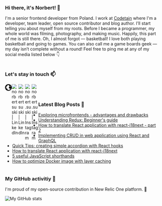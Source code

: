 ### Hi there, it's Norbert! 👋
I'm a senior frontend developer from Poland. I work at [Codetain](https://codetain.com) where I'm a developer, team leader, open source contributor and blog author. I’ll start telling you about myself from my roots. Before I became a programmer, my whole world was filming, photography, and making music. Happily, this part of me is still there. Oh, I almost forgot — basketball! I love both playing basketball and going to games. You can also call me a game boards geek — my day isn’t complete without a round! Feel free to ping me at any of my social media listed below 👇
<br></br>

### Let's stay in touch 📫
[<img align="left" alt="norbertsuski.pl" width="22px" src="https://raw.githubusercontent.com/iconic/open-iconic/master/svg/globe.svg" />][website]
[<img align="left" alt="norbertsuski | LinkedIn" width="22px" src="https://cdn.jsdelivr.net/npm/simple-icons@3.4.0/icons/facebook.svg" />][facebook]
[<img align="left" alt="norbertsuski | LinkedIn" width="22px" src="https://cdn.jsdelivr.net/npm/simple-icons@v3/icons/linkedin.svg" />][linkedin]
[<img align="left" alt="norbert.suski | Instagram" width="22px" src="https://cdn.jsdelivr.net/npm/simple-icons@v3/icons/instagram.svg" />][instagram]
[<img align="left" alt="norbert.suski | Instagram" width="22px" src="https://cdn.jsdelivr.net/npm/simple-icons@3.4.0/icons/500px.svg" />][500px]
<br></br>

### Latest Blog Posts 📕
- [Exploring microfrontends - advantages and drawbacks](https://codetain.com/blog/exploring-microfrontends-advantages-and-drawbacks/)
- [Understanding Redux: Beginner's guide](https://codetain.com/blog/understanding-redux-beginner-s-guide)
- [How to translate React application with react-i18next - part 2](https://codetain.com/blog/how-to-translate-react-application-with-react-i18next-part-2)
- [Implementing CRUD in web application using React and GraphQL](https://codetain.com/blog/implementing-crud-in-web-application-using-react-and-graphql)
- [Quick Tips: creating simple accordion with React hooks](https://codetain.com/blog/quick-tips-creating-simple-accordion-with-react-hooks)
- [How to translate React application with react-i18next](https://codetain.com/blog/how-to-translate-react-application-with-react-i18next)
- [5 useful JavaScript shorthands](https://codetain.com/blog/5-useful-javascript-shorthands)
- [How to optimize Docker image with layer caching](https://codetain.com/blog/how-to-optimize-docker-image-with-layer-caching)
<br></br>

### My GitHub activitiy 🌱
I'm proud of my open-source contribution in New Relic One platform. 👯

<img align="left" alt="My GitHub stats" src="https://github-readme-stats.vercel.app/api?username=norbertsuski&count_private=true&show_icons=true" />



[website]: https://norbertsuski.pl
[facebook]: https://facebook.com/norbertsuski
[instagram]: https://instagram.com/norbert.suski
[linkedin]: https://linkedin.com/in/norbertsuski
[500px]: https://500px.com/norberdo

